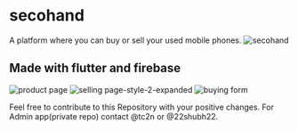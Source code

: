 # secohand
A platform where you can buy or sell your used mobile phones.
![secohand](https://user-images.githubusercontent.com/48955936/95431421-c3238380-096a-11eb-9346-107be45d3168.png)

## Made with flutter and firebase

![product page](https://user-images.githubusercontent.com/48955936/95432712-a5571e00-096c-11eb-9c20-ce5932d73d4b.png)
![selling page-style-2-expanded](https://user-images.githubusercontent.com/48955936/95432723-a7b97800-096c-11eb-8587-561f30f1a000.png)
![buying form](https://user-images.githubusercontent.com/48955936/95432678-9cfee300-096c-11eb-93ad-5e13c5d3ef0d.png)


Feel free to contribute to this Repository with your positive changes.
For Admin app(private repo) contact @tc2n or @22shubh22.